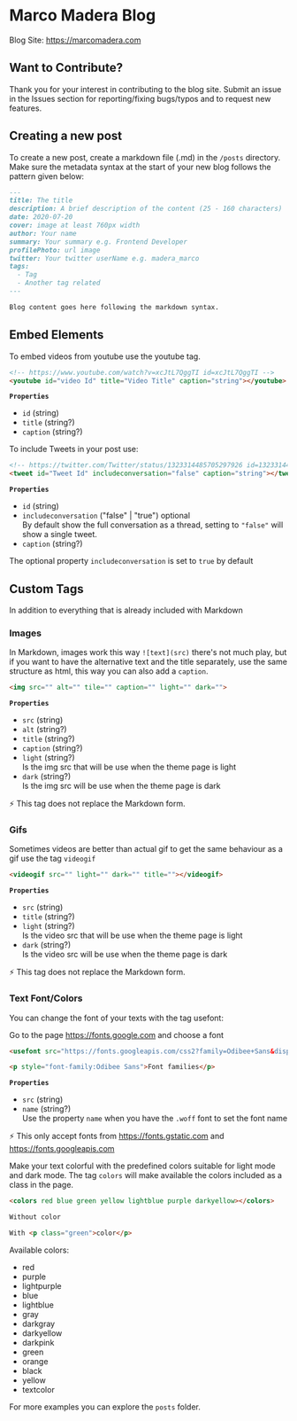 # Marco Madera Blog

Blog Site: <https://marcomadera.com>

## **Want to Contribute?**

Thank you for your interest in contributing to the blog site. Submit an issue in the Issues section for reporting/fixing bugs/typos and to request new features.

## **Creating a new post**

To create a new post, create a markdown file (.md) in the `/posts` directory. Make sure the metadata syntax at the start of your new blog follows the pattern given below:

```md
---
title: The title
description: A brief description of the content (25 - 160 characters)
date: 2020-07-20
cover: image at least 760px width
author: Your name
summary: Your summary e.g. Frontend Developer
profilePhoto: url image
twitter: Your twitter userName e.g. madera_marco
tags:
  - Tag
  - Another tag related
---

Blog content goes here following the markdown syntax.
```

## **Embed Elements**

To embed videos from youtube use the youtube tag.

```html
<!-- https://www.youtube.com/watch?v=xcJtL7QggTI id=xcJtL7QggTI -->
<youtube id="video Id" title="Video Title" caption="string"></youtube>
```

**`Properties`**

- `id` (string)
- `title` (string?)
- `caption` (string?)

To include Tweets in your post use:

```html
<!-- https://twitter.com/Twitter/status/1323314485705297926 id=1323314485705297926 -->
<tweet id="Tweet Id" includeconversation="false" caption="string"></tweet>
```

**`Properties`**

- `id` (string)
- `includeconversation` ("false" | "true") optional\
  By default show the full conversation as a thread, setting to `"false"` will show a single tweet.
- `caption` (string?)

The optional property `includeconversation` is set to `true` by default

## **Custom Tags**

In addition to everything that is already included with Markdown

### **Images**

In Markdown, images work this way `![text](src)` there's not much play, but if you want to have the alternative text and the title separately, use the same structure as html, this way you can also add a `caption`.

```html
<img src="" alt="" tile="" caption="" light="" dark="">
```

**`Properties`**

- `src` (string)
- `alt` (string?)
- `title` (string?)
- `caption` (string?)
- `light` (string?)\
  Is the img src that will be use when the theme page is light
- `dark` (string?)\
  Is the img src will be use when the theme page is dark

⚡ This tag does not replace the Markdown form.

### **Gifs**

Sometimes videos are better than actual gif to get the same behaviour as a gif use the tag `videogif`

```html
<videogif src="" light="" dark="" title=""></videogif>
```

**`Properties`**

- `src` (string)
- `title` (string?)
- `light` (string?)\
  Is the video src that will be use when the theme page is light
- `dark` (string?)\
  Is the video src will be use when the theme page is dark

⚡ This tag does not replace the Markdown form.

### **Text Font/Colors**

You can change the font of your texts with the tag usefont:

Go to the page <https://fonts.google.com> and choose a font

```html
<usefont src="https://fonts.googleapis.com/css2?family=Odibee+Sans&display=swap"></usefont>

<p style="font-family:Odibee Sans">Font families</p>
```

**`Properties`**

- `src` (string)
- `name` (string?)\
  Use the property `name` when you have the `.woff` font to set the font name

⚡ This only accept fonts from <https://fonts.gstatic.com> and <https://fonts.googleapis.com>

Make your text colorful with the predefined colors suitable for light mode and dark mode. The tag `colors` will make available the colors included as a class in the page.

```html
<colors red blue green yellow lightblue purple darkyellow></colors>

Without color

With <p class="green">color</p>
```

Available colors:

- red
- purple
- lightpurple
- blue
- lightblue
- gray
- darkgray
- darkyellow
- darkpink
- green
- orange
- black
- yellow
- textcolor

For more examples you can explore the `posts` folder.
